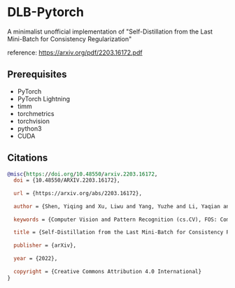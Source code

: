 # DLB-Pytorch

A minimalist unofficial implementation of "Self-Distillation from the Last Mini-Batch for Consistency Regularization"

reference: https://arxiv.org/pdf/2203.16172.pdf

## Prerequisites

+ PyTorch
+ PyTorch Lightning
+ timm
+ torchmetrics
+ torchvision
+ python3
+ CUDA

## Citations

```bibtex
@misc{https://doi.org/10.48550/arxiv.2203.16172,
  doi = {10.48550/ARXIV.2203.16172},
  
  url = {https://arxiv.org/abs/2203.16172},
  
  author = {Shen, Yiqing and Xu, Liwu and Yang, Yuzhe and Li, Yaqian and Guo, Yandong},
  
  keywords = {Computer Vision and Pattern Recognition (cs.CV), FOS: Computer and information sciences, FOS: Computer and information sciences},
  
  title = {Self-Distillation from the Last Mini-Batch for Consistency Regularization},
  
  publisher = {arXiv},
  
  year = {2022},
  
  copyright = {Creative Commons Attribution 4.0 International}
}
```
